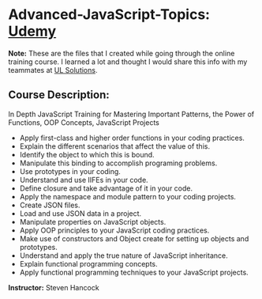 # Advanced-JavaScript-Topics: [Udemy](https://www.udemy.com/)

**Note:** These are the files that I created while going through the online training course. I learned a lot and thought I would share this info with my teammates at [UL Solutions](https://www.ul.com/).


## Course Description:

In Depth JavaScript Training for Mastering Important Patterns, the Power of Functions, OOP Concepts, JavaScript Projects

- Apply first-class and higher order functions in your coding practices.
- Explain the different scenarios that affect the value of this.
- Identify the object to which this is bound.
- Manipulate this binding to accomplish programing problems.
- Use prototypes in your coding.
- Understand and use IIFEs in your code.
- Define closure and take advantage of it in your code.
- Apply the namespace and module pattern to your coding projects.
- Create JSON files.
- Load and use JSON data in a project.
- Manipulate properties on JavaScript objects.
- Apply OOP principles to your JavaScript coding practices.
- Make use of constructors and Object create for setting up objects and prototypes.
- Understand and apply the true nature of JavaScript inheritance.
- Explain functional programming concepts.
- Apply functional programming techniques to your JavaScript projects.

**Instructor:** Steven Hancock
